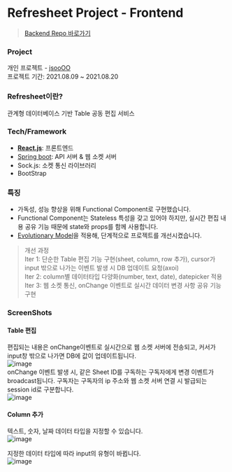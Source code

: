 # Refresheet Project - Frontend
> [Backend Repo 바로가기](https://github.com/kjsu0209/Refresheet_backend)

### Project
개인 프로젝트 - [jsooOO](https://github.com/kjsu0209)  
프로젝트 기간: 2021.08.09 ~ 2021.08.20  

### Refresheet이란?
관계형 데이터베이스 기반 Table 공동 편집 서비스

### Tech/Framework
- **[React.js](https://github.com/kjsu0209/Refresheet_frontend)**: 프론트엔드
- [Spring boot](https://github.com/kjsu0209/Refresheet_backend): API 서버 & 웹 소켓 서버
- Sock.js: 소켓 통신 라이브러리
- BootStrap

### 특징  
- 가독성, 성능 향상을 위해 Functional Component로 구현했습니다.  
- Functional Component는 Stateless 특성을 갖고 있어야 하지만, 실시간 편집 내용 공유 기능 때문에 state와 props를 함께 사용합니다.
- [Evolutionary Model](https://www.geeksforgeeks.org/software-engineering-evolutionary-model/)을 적용해, 단계적으로 프로젝트를 개선시켰습니다.  

> 개선 과정  
> Iter 1: 단순한 Table 편집 기능 구현(sheet, column, row 추가), cursor가 input 밖으로 나가는 이벤트 발생 시 DB 업데이트 요청(axoi)  
> Iter 2: column별 데이터타입 다양화(number, text, date), datepicker 적용  
> Iter 3: 웹 소켓 통신, onChange 이벤트로 실시간 데이터 변경 사항 공유 기능 구현  

### ScreenShots  
#### Table 편집  
편집되는 내용은 onChange이벤트로 실시간으로 웹 소켓 서버에 전송되고, 커서가 input창 밖으로 나가면 DB에 값이 업데이트됩니다.  
![image](https://user-images.githubusercontent.com/35682236/133249366-5763769d-3610-49cd-a366-e70a17d5df87.png)  
onChange 이벤트 발생 시, 같은 Sheet ID를 구독하는 구독자에게 변경 이벤트가 broadcast됩니다. 구독자는 구독자의 ip 주소와 웹 소켓 서버 연결 시 발급되는 session id로 구분합니다.    
![image](https://user-images.githubusercontent.com/35682236/133249424-1a76527e-7bf6-461d-b278-1dc627060454.png)

#### Column 추가  
텍스트, 숫자, 날짜 데이터 타입을 지정할 수 있습니다.  
![image](https://user-images.githubusercontent.com/35682236/133249399-4e770e2b-5be9-40f2-894e-34669a806b5a.png)  

지정한 데이터 타입에 따라 input의 유형이 바뀝니다.  
![image](https://user-images.githubusercontent.com/35682236/133249416-41fdc032-a25e-4295-bcda-3f249b0e9c02.png)

